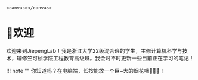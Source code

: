 <html>
<head>
    <meta charset="UTF-8">
    <meta name="viewport" content="width=device-width, initial-scale=1.0">
    <title>JJP</title>
    <style>
        canvas {
            position: fixed;
            width: 100%;
            height: 100%;
            right: 0%;
            bottom: 0%;
            z-index: -1;
        }
    </style>
</head>

<html>

    <canvas></canvas>

</html>
<script src="./assets/javascripts/canvas.js"></script>
</html>

# 👋欢迎

欢迎来到JiepengLab！我是浙江大学22级混合班的学生，主修计算机科学与技术，辅修竺可桢学院工程教育高级班。我会时不时更新一些目前正在学习的笔记！

!!! note ""
    你知道吗？在电脑端，长按能放一个巨~大的烟花噢🎇🎇🎇！

 <div class="experience" ></div>

<!DOCTYPE html>
<html lang="en">

<head>
    <style>
        .img{
            width: 50px;
            height: 50px;
            position: absolute;
            background-image: url('./images/chase.gif');
            background-size: cover;
        }
    </style>
</head>

<body>
    <div class="img"></div>
</body>
    <script src="./assets/javascripts/chase.js">
    </script>
</html> 